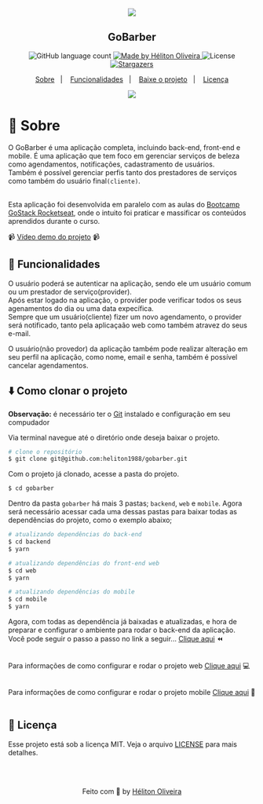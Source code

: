 <h1 align="center">
  <img src="./.github/banner.png" />
</h1>

<h2 align="center">GoBarber</h2>


<p align="center">
  <img alt="GitHub language count" src="https://img.shields.io/github/languages/count/helitonoliveiraa/gobarber?color=%23205072">

  <a href="https://www.linkedin.com/in/helitonoliveira/">
    <img alt="Made by Héliton Oliveira" src="https://img.shields.io/badge/made%20by-Héliton Oliveira-%23205072">
  </a>

  <img alt="License" src="https://img.shields.io/badge/license-MIT-%23205072">

  <a href="https://github.com/helitonoliveiraa/gobarber/stargazers">
    <img alt="Stargazers" src="https://img.shields.io/github/stars/helitonoliveiraa/gobarber?style=social">
  </a>
</p>

<p align="center">
  <a href="#rocket-sobre">Sobre</a>&nbsp;&nbsp;&nbsp;|&nbsp;&nbsp;&nbsp;
  <a href="#dizzy-funcionalidades">Funcionalidades</a>&nbsp;&nbsp;&nbsp;|&nbsp;&nbsp;&nbsp;
  <a href="#arrowdown-como-clonar-o-projeto">Baixe o projeto</a>&nbsp;&nbsp;&nbsp;|&nbsp;&nbsp;&nbsp;
  <a href="#pagefacingup-licença">Licença</a>
</p>

<p align="center">
  <img src="./.github/mockup.png" >
</p>

# :rocket: Sobre

O GoBarber é uma aplicação completa, incluindo back-end, front-end e mobile. É uma aplicação que tem foco em gerenciar serviços de beleza como agendamentos, notificações, cadastramento de usuários.<br /> 
Também é possível gerenciar perfis tanto dos prestadores de serviços como também do usuário final`(cliente)`.<br /><br />

Esta aplicação foi desenvolvida em paralelo com as aulas do [Bootcamp GoStack Rocketseat](https://rocketseat.com.br/), onde o intuito foi praticar e massificar os conteúdos aprendidos durante o curso.

📹 [Vídeo demo do projeto](https://www.youtube.com/watch?v=cQO3Ke6vB4s&t=1s) 📹

## :dizzy: Funcionalidades

O usuário poderá se autenticar na aplicação, sendo ele um usuário comum ou um prestador de serviço(provider).<br />
Após estar logado na aplicação, o provider pode verificar todos os seus agenamentos do dia ou uma data expecífica.<br />
Sempre que um usuário(cliente) fizer um novo agendamento, o provider será notificado, tanto pela aplicaçaão web como também atravez do seus e-mail.

O usuário(não provedor) da aplicação também pode realizar alteração em seu perfil na aplicação, como nome, email e senha, também é possível cancelar agendamentos.

## :arrow_down: Como clonar o projeto

**Observação:**
é necessário ter o [Git](https://git-scm.com/) instalado e configuração em seu compudador

Via terminal navegue até o diretório onde deseja baixar o projeto.

```bash
# clone o repositório
$ git clone git@github.com:heliton1988/gobarber.git
```

Com o projeto já clonado, acesse a pasta do projeto.

```bash
$ cd gobarber
```
Dentro da pasta `gobarber` há mais 3 pastas; `backend`, `web` e `mobile`.
Agora será necessário acessar cada uma dessas pastas para baixar todas as dependências do projeto, como o exemplo abaixo;

```bash
# atualizando dependências do back-end
$ cd backend
$ yarn 
```

```bash
# atualizando dependências do front-end web
$ cd web
$ yarn 
```

```bash
# atualizando dependências do mobile
$ cd mobile
$ yarn 
```

Agora, com todas as dependência já baixadas e atualizadas, e hora de preparar e configurar o ambiente para rodar o back-end da aplicação.<br />
Você pode seguir o passo a passo no link a seguir...
[Clique aqui](https://github.com/heliton1988/gobarber/tree/master/backend) :rewind:
<br /><br />

Para informações de como configurar e rodar o projeto web [Clique aqui](https://github.com/heliton1988/gobarber/tree/master/web) 💻
<br /><br />

Para informações de como configurar e rodar o projeto mobile [Clique aqui](https://github.com/heliton1988/gobarber/tree/master/mobile) :iphone:
<br /><br />

## :page_facing_up: Licença
Esse projeto está sob a licença MIT. Veja o arquivo [LICENSE](https://github.com/heliton1988/gobarber/blob/master/LICENSE) para mais detalhes.

<br /><br />

<p align="center">Feito com 💚 by <a href="https://www.linkedin.com/in/helitonoliveira/" target="_blank">Héliton Oliveira</a></p>
